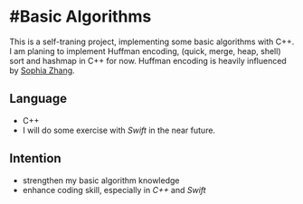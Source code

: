 #Basic Algorithms
=====================================
This is a self-traning project, implementing some basic algorithms with C++. I am planing to implement Huffman encoding, (quick, merge, heap, shell) sort and hashmap in C++ for now. Huffman encoding is heavily influenced by [Sophia Zhang](http://blog.csdn.net/abcjennifer/article/details/8020695).

## Language
* C++
* I will do some exercise with _Swift_ in the near future.

## Intention
* strengthen my basic algorithm knowledge
* enhance coding skill, especially in *C++* and *Swift*
